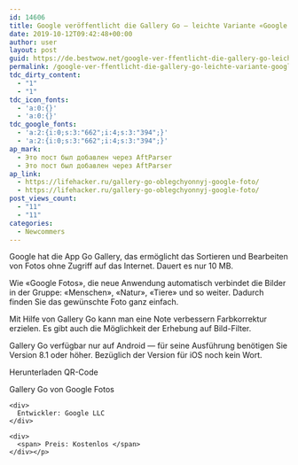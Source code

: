 ```yaml
---
id: 14606
title: Google veröffentlicht die Gallery Go — leichte Variante «Google Fotos»
date: 2019-10-12T09:42:48+00:00
author: user
layout: post
guid: https://de.bestwow.net/google-ver-ffentlicht-die-gallery-go-leichte-variante-google-fotos/
permalink: /google-ver-ffentlicht-die-gallery-go-leichte-variante-google-fotos/
tdc_dirty_content:
  - "1"
  - "1"
tdc_icon_fonts:
  - 'a:0:{}'
  - 'a:0:{}'
tdc_google_fonts:
  - 'a:2:{i:0;s:3:"662";i:4;s:3:"394";}'
  - 'a:2:{i:0;s:3:"662";i:4;s:3:"394";}'
ap_mark:
  - Это пост был добавлен через AftParser
  - Это пост был добавлен через AftParser
ap_link:
  - https://lifehacker.ru/gallery-go-oblegchyonnyj-google-foto/
  - https://lifehacker.ru/gallery-go-oblegchyonnyj-google-foto/
post_views_count:
  - "11"
  - "11"
categories:
  - Newcommers
---
```

Google hat die App Go Gallery, das ermöglicht das Sortieren und Bearbeiten von Fotos ohne Zugriff auf das Internet. Dauert es nur 10 MB.</p> 

Wie «Google Fotos», die neue Anwendung automatisch verbindet die Bilder in der Gruppe: «Menschen», «Natur», «Tiere» und so weiter. Dadurch finden Sie das gewünschte Foto ganz einfach.

Mit Hilfe von Gallery Go kann man eine Note verbessern Farbkorrektur erzielen. Es gibt auch die Möglichkeit der Erhebung auf Bild-Filter.

Gallery Go verfügbar nur auf Android — für seine Ausführung benötigen Sie Version 8.1 oder höher. Bezüglich der Version für iOS noch kein Wort.

<div>
  <div>
  </div>
  
  <div>
  </div>
  
  <div>
    <div>
      Herunterladen <span>QR-Code </span>
    </div></p>
  </div>
  
  <div>
    <div>
      Gallery Go von Google Fotos
    </div>
    
    <div>
      Entwickler: Google LLC
    </div>
    
    <div>
      <span> Preis: Kostenlos </span>
    </div></p>
  </div></p>
</div>